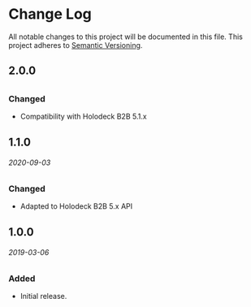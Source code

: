 # Change Log
All notable changes to this project will be documented in this file.
This project adheres to [Semantic Versioning](http://semver.org/).

## 2.0.0
###### 
### Changed
* Compatibility with Holodeck B2B 5.1.x

## 1.1.0
###### 2020-09-03
### Changed
* Adapted to Holodeck B2B 5.x API

## 1.0.0
###### 2019-03-06
### Added
* Initial release.
